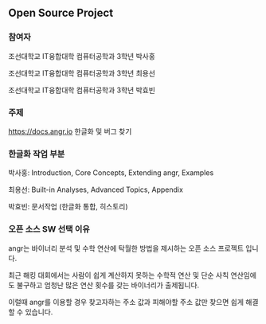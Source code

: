## Open Source Project

### 참여자

조선대학교 IT융합대학 컴퓨터공학과 3학년 박사홍

조선대학교 IT융합대학 컴퓨터공학과 3학년 최용선

조선대학교 IT융합대학 컴퓨터공학과 3학년 박효빈

### 주제
https://docs.angr.io  한글화 및 버그 찾기

### 한글화 작업 부분
박사홍: Introduction, Core Concepts, Extending angr, Examples

최용선: Built-in Analyses, Advanced Topics, Appendix

박효빈: 문서작업 (한글화 통합, 히스토리)

### 오픈 소스 SW 선택 이유

angr는 바이너리 분석 및 수학 연산에 탁월한 방법을 제시하는 오픈 소스 프로젝트 입니다.

최근 해킹 대회에서는 사람이 쉽게 계산하지 못하는 수학적 연산 및 단순 사칙 연산임에도 불구하고 엄청난 많은 연산 횟수를 갖는 바이너리가 출제됩니다.

이럴때 angr를 이용할 경우 찾고자하는 주소 값과 피해야할 주소 값만 찾으면 쉽게 해결할 수 있습니다.